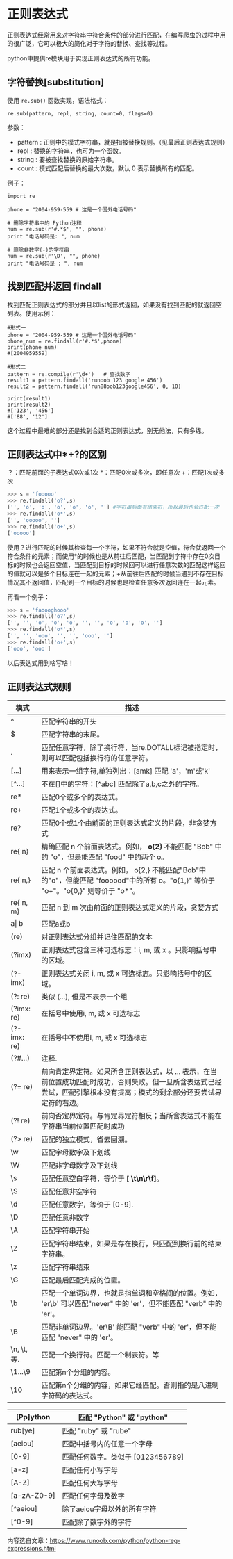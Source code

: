 # 正则表达式

正则表达式经常用来对字符串中符合条件的部分进行匹配，在编写爬虫的过程中用的很广泛，它可以极大的简化对于字符的替换、查找等过程。

python中提供re模块用于实现正则表达式的所有功能。

## 字符替换[substitution]

使用 `re.sub()` 函数实现，语法格式：

```
re.sub(pattern, repl, string, count=0, flags=0)
```

参数：

- pattern : 正则中的模式字符串，就是指被替换规则。（见最后正则表达式规则）
- repl : 替换的字符串，也可为一个函数。
- string : 要被查找替换的原始字符串。
- count : 模式匹配后替换的最大次数，默认 0 表示替换所有的匹配。

例子：

```
import re
 
phone = "2004-959-559 # 这是一个国外电话号码"
 
# 删除字符串中的 Python注释 
num = re.sub(r'#.*$', "", phone)
print "电话号码是: ", num
 
# 删除非数字(-)的字符串 
num = re.sub(r'\D', "", phone)
print "电话号码是 : ", num
```

## 找到匹配并返回 findall

找到匹配正则表达式的部分并且以list的形式返回，如果没有找到匹配的就返回空列表。使用示例：

```
#形式一
phone = "2004-959-559 # 这是一个国外电话号码"
phone_num = re.findall(r'#.*$',phone)
print(phone_num)
#[2004959559]

#形式二
pattern = re.compile(r'\d+')   # 查找数字
result1 = pattern.findall('runoob 123 google 456')
result2 = pattern.findall('run88oob123google456', 0, 10)
 
print(result1)
print(result2)
#['123', '456']
#['88', '12']
```

这个过程中最难的部分还是找到合适的正则表达式，别无他法，只有多练。



## 正则表达式中\*+?的区别

？：匹配前面的子表达式0次或1次
*：匹配0次或多次，即任意次
+：匹配1次或多次

```python
>>> s = 'fooooo'
>>> re.findall('o?',s)
['', 'o', 'o', 'o', 'o', 'o', ''] #字符串后面有结束符，所以最后也会匹配一次
>>> re.findall('o*',s)
['', 'ooooo', '']
>>> re.findall('o+',s)
['ooooo']
```

使用？进行匹配的时候其检查每一个字符，如果不符合就是空值，符合就返回一个符合条件的元素；而使用\*的时候也是从前往后匹配，当匹配到字符中存在0次目标的时候也会返回空值，当匹配到目标的时候回可以进行任意次数的匹配这样返回的值就可以是多个目标连在一起的元素；+从前往后匹配的时候当遇到不存在目标情况其不返回值，匹配到一个目标的时候也是检查任意多次返回连在一起元素。

再看一个例子：

```python
>>> s = 'faoooghooo'
>>> re.findall('o?',s)
['', '', 'o', 'o', 'o', '', '', 'o', 'o', 'o', ''] 
>>> re.findall('o*',s)
['', '', 'ooo', '', '', 'ooo', '']
>>> re.findall('o+',s)
['ooo', 'ooo']
```











以后表达式用到啥写啥！

## 正则表达式规则

| 模式        | 描述                                                         |
| ----------- | ------------------------------------------------------------ |
| ^           | 匹配字符串的开头                                             |
| $           | 匹配字符串的末尾。                                           |
| .           | 匹配任意字符，除了换行符，当re.DOTALL标记被指定时，则可以匹配包括换行符的任意字符。 |
| [...]       | 用来表示一组字符,单独列出：[amk] 匹配 'a'，'m'或'k'          |
| [^...]      | 不在[]中的字符：[^abc] 匹配除了a,b,c之外的字符。             |
| re*         | 匹配0个或多个的表达式。                                      |
| re+         | 匹配1个或多个的表达式。                                      |
| re?         | 匹配0个或1个由前面的正则表达式定义的片段，非贪婪方式         |
| re{ n}      | 精确匹配 n 个前面表达式。例如， **o{2}** 不能匹配 "Bob" 中的 "o"，但是能匹配 "food" 中的两个 o。 |
| re{ n,}     | 匹配 n 个前面表达式。例如， o{2,} 不能匹配"Bob"中的"o"，但能匹配 "foooood"中的所有 o。"o{1,}" 等价于 "o+"。"o{0,}" 则等价于 "o*"。 |
| re{ n, m}   | 匹配 n 到 m 次由前面的正则表达式定义的片段，贪婪方式         |
| a\| b       | 匹配a或b                                                     |
| (re)        | 对正则表达式分组并记住匹配的文本                             |
| (?imx)      | 正则表达式包含三种可选标志：i, m, 或 x 。只影响括号中的区域。 |
| (?-imx)     | 正则表达式关闭 i, m, 或 x 可选标志。只影响括号中的区域。     |
| (?: re)     | 类似 (...), 但是不表示一个组                                 |
| (?imx: re)  | 在括号中使用i, m, 或 x 可选标志                              |
| (?-imx: re) | 在括号中不使用i, m, 或 x 可选标志                            |
| (?#...)     | 注释.                                                        |
| (?= re)     | 前向肯定界定符。如果所含正则表达式，以 ... 表示，在当前位置成功匹配时成功，否则失败。但一旦所含表达式已经尝试，匹配引擎根本没有提高；模式的剩余部分还要尝试界定符的右边。 |
| (?! re)     | 前向否定界定符。与肯定界定符相反；当所含表达式不能在字符串当前位置匹配时成功 |
| (?> re)     | 匹配的独立模式，省去回溯。                                   |
| \w          | 匹配字母数字及下划线                                         |
| \W          | 匹配非字母数字及下划线                                       |
| \s          | 匹配任意空白字符，等价于 **[ \t\n\r\f]**。                   |
| \S          | 匹配任意非空字符                                             |
| \d          | 匹配任意数字，等价于 [0-9].                                  |
| \D          | 匹配任意非数字                                               |
| \A          | 匹配字符串开始                                               |
| \Z          | 匹配字符串结束，如果是存在换行，只匹配到换行前的结束字符串。 |
| \z          | 匹配字符串结束                                               |
| \G          | 匹配最后匹配完成的位置。                                     |
| \b          | 匹配一个单词边界，也就是指单词和空格间的位置。例如， 'er\b' 可以匹配"never" 中的 'er'，但不能匹配 "verb" 中的 'er'。 |
| \B          | 匹配非单词边界。'er\B' 能匹配 "verb" 中的 'er'，但不能匹配 "never" 中的 'er'。 |
| \n, \t, 等. | 匹配一个换行符。匹配一个制表符。等                           |
| \1...\9     | 匹配第n个分组的内容。                                        |
| \10         | 匹配第n个分组的内容，如果它经匹配。否则指的是八进制字符码的表达式。 |

| [Pp]ython   | 匹配 "Python" 或 "python"         |
| ----------- | --------------------------------- |
| rub[ye]     | 匹配 "ruby" 或 "rube"             |
| [aeiou]     | 匹配中括号内的任意一个字母        |
| [0-9]       | 匹配任何数字。类似于 [0123456789] |
| [a-z]       | 匹配任何小写字母                  |
| [A-Z]       | 匹配任何大写字母                  |
| [a-zA-Z0-9] | 匹配任何字母及数字                |
| [^aeiou]    | 除了aeiou字母以外的所有字符       |
| [^0-9]      | 匹配除了数字外的字符              |



内容选自文章：https://www.runoob.com/python/python-reg-expressions.html